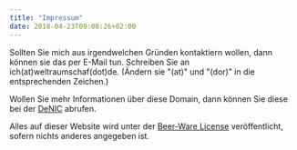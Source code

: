 ```yaml
---
title: "Impressum"
date: 2018-04-23T09:08:26+02:00
---
```

Sollten Sie mich aus irgendwelchen Gründen kontaktiern wollen, dann können sie das per E-Mail tun. Schreiben Sie an ich(at)weltraumschaf(dot)de. (Ändern sie "(at)" und "(dor)" in die entsprechenden Zeichen.)

Wollen Sie mehr Informationen über diese Domain, dann können Sie diese bei der [DeNIC][denic] abrufen.

Alles auf dieser Website wird unter der [Beer-Ware License][license] veröffentlicht, sofern nichts anderes angegeben ist.

[denic]:    http://www.denic.de/
[license]:  http://www.weltraumschaf.de/the-beer-ware-license.txt
